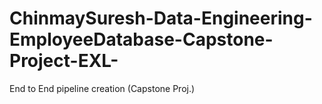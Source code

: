 # ChinmaySuresh-Data-Engineering-EmployeeDatabase-Capstone-Project-EXL-
End to End pipeline creation (Capstone Proj.)

